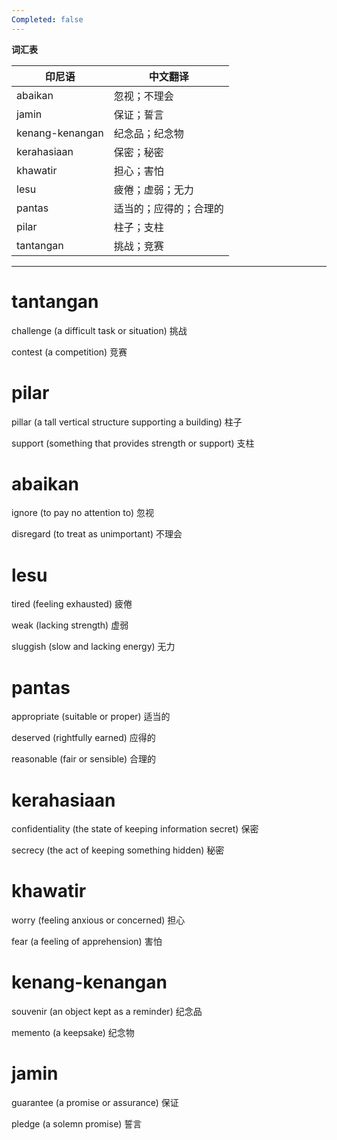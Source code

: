 ```yaml
---
Completed: false
---
```


**词汇表**

| 印尼语 | 中文翻译 |
|--------|----------|
| abaikan | 忽视；不理会 |
| jamin | 保证；誓言 |
| kenang-kenangan | 纪念品；纪念物 |
| kerahasiaan | 保密；秘密 |
| khawatir | 担心；害怕 |
| lesu | 疲倦；虚弱；无力 |
| pantas | 适当的；应得的；合理的 |
| pilar | 柱子；支柱 |
| tantangan | 挑战；竞赛 |

---

# tantangan

challenge (a difficult task or situation)
挑战

contest (a competition)
竞赛

# pilar

pillar (a tall vertical structure supporting a building)
柱子

support (something that provides strength or support)
支柱

# abaikan

ignore (to pay no attention to)
忽视

disregard (to treat as unimportant)
不理会

# lesu

tired (feeling exhausted)
疲倦

weak (lacking strength)
虚弱

sluggish (slow and lacking energy)
无力

# pantas

appropriate (suitable or proper)
适当的

deserved (rightfully earned)
应得的

reasonable (fair or sensible)
合理的

# kerahasiaan

confidentiality (the state of keeping information secret)
保密

secrecy (the act of keeping something hidden)
秘密

# khawatir

worry (feeling anxious or concerned)
担心

fear (a feeling of apprehension)
害怕

# kenang-kenangan

souvenir (an object kept as a reminder)
纪念品

memento (a keepsake)
纪念物

# jamin

guarantee (a promise or assurance)
保证

pledge (a solemn promise)
誓言
